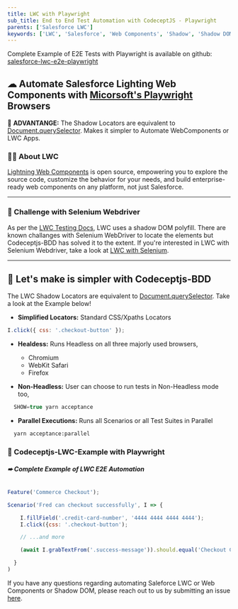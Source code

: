 ```yaml
---
title: LWC with Playwright
sub_title: End to End Test Automation with CodeceptJS - Playwright
parents: ['Salesforce LWC']
keywords: ['LWC', 'Salesforce', 'Web Components', 'Shadow', 'Shadow DOM']
---
```


Complete Example of E2E Tests with Playwright is available on github: [salesforce-lwc-e2e-playwright](https://github.com/gkushang/codeceptjs-bdd/tree/develop/packages/salesforce-lwc-codecept-example/salesforce-lwc-e2e-playwright)

## ☁︎ Automate Salesforce Lighting Web Components with [Micorsoft's Playwright](https://github.com/microsoft/playwright) Browsers

💯 **ADVANTANGE:** The Shadow Locators are equivalent to [Document.querySelector](https://developer.mozilla.org/en-US/docs/Web/API/Document/querySelector). Makes it simpler to Automate WebComponents or LWC Apps.

### 💁‍♂️ About LWC

[Lightning Web Components](https://developer.salesforce.com/docs/component-library/documentation/en/lwc) is open source, empowering you to explore the source code, customize the behavior for your needs, and build enterprise-ready web components on any platform, not just Salesforce.

---

### 🛑 Challenge with Selenium Webdriver

As per the [LWC Testing Docs](https://developer.salesforce.com/docs/component-library/documentation/en/lwc/lwc.testing_dom_api), LWC uses a shadow DOM polyfill. There are known challanges with Selenium WebDriver to locate the elements but Codeceptjs-BDD has solved it to the extent. If you're interested in LWC with Selenium Webdriver, take a look at [LWC with Selenium](/08-salesforce-lwc/1-salesforce-lighting-web-components/).

---

## 🎊 Let's make is simpler with Codeceptjs-BDD

The LWC Shadow Locators are equivalent to [Document.querySelector](https://developer.mozilla.org/en-US/docs/Web/API/Document/querySelector). Take a look at the Example below!

- **Simplified Locators:** Standard CSS/Xpaths Locators

```javascript
I.click({ css: '.checkout-button' });
```

- **Healdess:** Runs Headless on all three majorly used browsers,

  - Chromium
  - WebKit Safari
  - Firefox

- **Non-Headless:** User can choose to run tests in Non-Headless mode too,

```javascript
  SHOW=true yarn acceptance
```

- **Parallel Executions:** Runs all Scenarios or all Test Suites in Parallel

```bash
  yarn acceptance:parallel
```

### 🚀 Codeceptjs-LWC-Example with Playwright

##### ➨ Complete Example of LWC E2E Automation

```js

Feature('Commerce Checkout');

Scenario('Fred can checkout successfully', I => {

    I.fillField('.credit-card-number', '4444 4444 4444 4444');
    I.click({css: '.checkout-button');

    // ...and more

    (await I.grabTextFrom('.success-message')).should.equal('Checkout Completed!');

  }
)

```

If you have any questions regarding automating Saleforce LWC or Web Components or Shadow DOM, please reach out to us by submitting an issue [here](https://github.com/gkushang/codeceptjs-bdd/issues).
